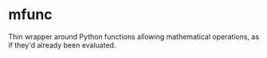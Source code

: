 # mfunc
Thin wrapper around Python functions allowing mathematical operations, as if they'd already been evaluated.
